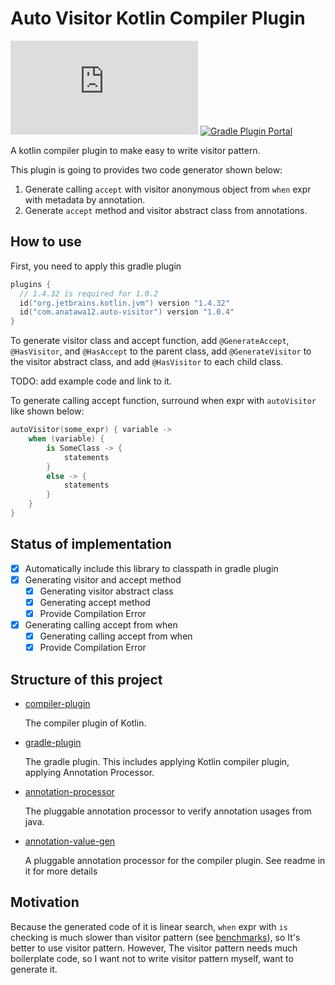  Auto Visitor Kotlin Compiler Plugin
====

[![a12 maintenance: Active](https://anatawa12.com/short.php?q=a12-active-svg)](https://anatawa12.com/short.php?q=a12-active-doc)
[![Gradle Plugin Portal](https://img.shields.io/maven-metadata/v/https/plugins.gradle.org/m2/com/anatawa12/auto-visitor/com.anatawa12.auto-visitor.gradle.plugin/maven-metadata.xml.svg?colorB=007ec6&label=gradle&logo=gradle)](https://plugins.gradle.org/plugin/com.anatawa12.auto-visitor)

A kotlin compiler plugin to make easy to write visitor pattern.

This plugin is going to provides two code generator shown below:

1. Generate calling `accept` with visitor anonymous object from `when` expr with metadata by annotation.
1. Generate `accept` method and visitor abstract class from annotations.

## How to use

First, you need to apply this gradle plugin

```kotlin
plugins {
  // 1.4.32 is required for 1.0.2
  id("org.jetbrains.kotlin.jvm") version "1.4.32"
  id("com.anatawa12.auto-visitor") version "1.0.4"
}
```

To generate visitor class and accept function, add `@GenerateAccept`, `@HasVisitor`, and `@HasAccept` to the parent
class, add `@GenerateVisitor` to the visitor abstract class, and add `@HasVisitor` to each child class.

TODO: add example code and link to it.

To generate calling accept function, surround when expr with `autoVisitor` like shown below:

```kotlin
autoVisitor(some_expr) { variable ->
    when (variable) {
        is SomeClass -> {
            statements
        }
        else -> {
            statements
        }
    }
}
```

## Status of implementation

- [x] Automatically include this library to classpath in gradle plugin
- [x] Generating visitor and accept method
  - [x] Generating visitor abstract class
  - [x] Generating accept method
  - [x] Provide Compilation Error
- [x] Generating calling accept from when
  - [x] Generating calling accept from when
  - [x] Provide Compilation Error
    
## Structure of this project

- [compiler-plugin](./compiler-plugin)

  The compiler plugin of Kotlin.

- [gradle-plugin](./gradle-plugin)

  The gradle plugin. This includes applying Kotlin compiler plugin, applying Annotation Processor.

- [annotation-processor](./annotation-processor)

  The pluggable annotation processor to verify annotation usages from java.

- [annotation-value-gen](./annotation-value-gen)

  A pluggable annotation processor for the compiler plugin. See readme in it for more details

## Motivation

Because the generated code of it is linear search, 
`when` expr with `is` checking is much slower than visitor pattern
(see [benchmarks](./benchmarks)), so It's better to use visitor pattern. 
However, The visitor pattern needs much boilerplate code, 
so I want not to write visitor pattern myself, want to generate it.


